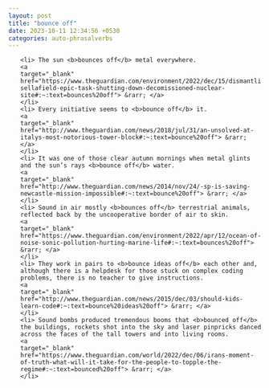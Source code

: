 ```yaml
---
layout: post
title: "bounce off"
date: 2023-10-11 12:34:56 +0530
categories: auto-phrasalverbs
---
```

<ol>

    <li> The sun <b>bounces off</b> metal everywhere.
    <a 
    target="_blank" 
    href="https://www.theguardian.com/environment/2022/dec/15/dismantling-sellafield-epic-task-shutting-down-decomissioned-nuclear-site#:~:text=bounces%20off"> &rarr; </a>
    </li>
    <li> Every initiative seems to <b>bounce off</b> it.
    <a 
    target="_blank" 
    href="http://www.theguardian.com/news/2018/jul/31/an-unsolved-at-italys-most-notorious-tower-block#:~:text=bounce%20off"> &rarr; </a>
    </li>
    <li> It was one of those clear autumn mornings when metal glints and the sun’s rays <b>bounce off</b> water.
    <a 
    target="_blank" 
    href="http://www.theguardian.com/news/2014/nov/24/-sp-is-saving-newcastle-mission-impossible#:~:text=bounce%20off"> &rarr; </a>
    </li>
    <li> Sound in air mostly <b>bounces off</b> terrestrial animals, reflected back by the uncooperative border of air to skin.
    <a 
    target="_blank" 
    href="https://www.theguardian.com/environment/2022/apr/12/ocean-of-noise-sonic-pollution-hurting-marine-life#:~:text=bounces%20off"> &rarr; </a>
    </li>
    <li> They work in pairs to <b>bounce ideas off</b> each other and, although there is a helpdesk for those stuck on complex coding problems, there is no teacher to give instructions.
    <a 
    target="_blank" 
    href="http://www.theguardian.com/news/2015/dec/03/should-kids-learn-code#:~:text=bounce%20ideas%20off"> &rarr; </a>
    </li>
    <li> Sound bombs produced tremendous booms that <b>bounced off</b> the buildings, rockets shot into the sky and laser pinpricks danced across the faces of the tall towers and into living rooms.
    <a 
    target="_blank" 
    href="https://www.theguardian.com/world/2022/dec/06/irans-moment-of-truth-what-will-it-take-for-the-people-to-topple-the-regime#:~:text=bounced%20off"> &rarr; </a>
    </li>